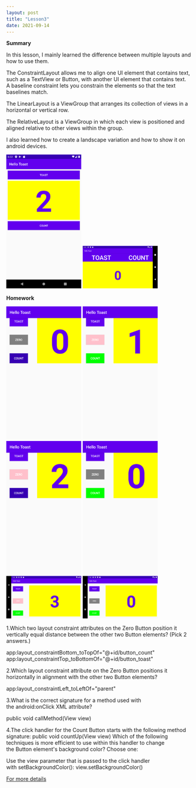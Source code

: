 ```yaml
---
layout: post
title: "Lesson3"
date: 2021-09-14
---
```

**Summary**

In this lesson, I mainly learned the difference between multiple layouts and how to use them.

The ConstraintLayout allows me to  align one UI element that contains text, such as a TextView or Button, with another UI element that contains text. A baseline constraint lets you constrain the elements so that the text baselines match.

The LinearLayout is a ViewGroup that arranges its collection of views in a horizontal or vertical row.

The RelativeLayout is a ViewGroup in which each view is positioned and aligned relative to other views within the group.

I also learned  how to create a landscape variation and how to show it on android devices.

<img src="https://raw.githubusercontent.com/ColeFang/NeuCS5520_projects/ph-pages/images/lesson3.1.png" alt="drawing" width="200"/>

<img src="https://raw.githubusercontent.com/ColeFang/NeuCS5520_projects/ph-pages/images/lesson3.2.png" alt="drawing" width="200"/>


**Homework**

<img src="https://raw.githubusercontent.com/ColeFang/NeuCS5520_projects/ph-pages/images/lesson3.3.png" alt="drawing" width="200"/>

<img src="https://raw.githubusercontent.com/ColeFang/NeuCS5520_projects/ph-pages/images/lesson3.4.png" alt="drawing" width="200"/>

<img src="https://raw.githubusercontent.com/ColeFang/NeuCS5520_projects/ph-pages/images/lesson3.5.png" alt="drawing" width="200"/>

<img src="https://raw.githubusercontent.com/ColeFang/NeuCS5520_projects/ph-pages/images/lesson3.6.png" alt="drawing" width="200"/>

<img src="https://raw.githubusercontent.com/ColeFang/NeuCS5520_projects/ph-pages/images/lesson3.7.png" alt="drawing" width="200"/>

<img src="https://raw.githubusercontent.com/ColeFang/NeuCS5520_projects/ph-pages/images/lesson3.8.png" alt="drawing" width="200"/>

1.Which two layout constraint attributes on the Zero Button position it vertically equal distance between the other two Button elements? (Pick 2 answers.)

app:layout_constraintBottom_toTopOf="@+id/button_count"
app:layout_constraintTop_toBottomOf="@+id/button_toast"

2.Which layout constraint attribute on the Zero Button positions it horizontally in alignment with the other two Button elements?

app:layout_constraintLeft_toLeftOf="parent"

3.What is the correct signature for a method used with the android:onClick XML attribute?

public void callMethod(View view)

4.The click handler for the Count Button starts with the following method signature:
public void countUp(View view)
Which of the following techniques is more efficient to use within this handler to change the Button element's background color? Choose one:

Use the view parameter that is passed to the click handler with setBackgroundColor(): view.setBackgroundColor()

[For more details](https://github.com/ColeFang/cs5520projects/tree/main/lesson3)
